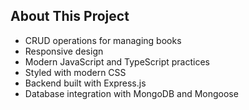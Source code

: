 ## About This Project

- CRUD operations for managing books
- Responsive design
- Modern JavaScript and TypeScript practices
- Styled with modern CSS
- Backend built with Express.js
- Database integration with MongoDB and Mongoose
